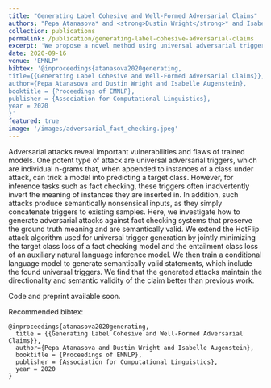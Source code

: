 ```yaml
---
title: "Generating Label Cohesive and Well-Formed Adversarial Claims"
authors: "Pepa Atanasova* and <strong>Dustin Wright</strong>* and Isabelle Augenstein"
collection: publications
permalink: /publication/generating-label-cohesive-adversarial-claims
excerpt: 'We propose a novel method using universal adversarial triggers and GPT-2 to generate difficult adversarial claims for fact checking models which preserve label direction and are semantically coherent, showing that such generated claims easily fool fact checking models.'
date: 2020-09-16
venue: 'EMNLP'
bibtex: '@inproceedings{atanasova2020generating,
title={{Generating Label Cohesive and Well-Formed Adversarial Claims}},
author={Pepa Atanasova and Dustin Wright and Isabelle Augenstein},
booktitle = {Proceedings of EMNLP},
publisher = {Association for Computational Linguistics},
year = 2020
}'
featured: true
image: '/images/adversarial_fact_checking.jpeg'
---
```

Adversarial attacks reveal important vulnerabilities and flaws of trained models. One potent type of attack are universal adversarial triggers, which are individual n-grams that, when appended to instances of a class under attack, can trick a model into predicting a target class. However, for inference tasks such as fact checking, these triggers often inadvertently invert the meaning of instances they are inserted in. In addition, such attacks produce semantically nonsensical inputs, as they simply concatenate triggers to existing samples. Here, we investigate how to generate adversarial attacks against fact checking systems that preserve the ground truth meaning and are semantically valid. We extend the HotFlip attack algorithm used for universal trigger generation by jointly minimizing the target class loss of a fact checking model and the entailment class loss of an auxiliary natural language inference model. We then train a conditional language model to generate semantically valid statements, which include the found universal triggers. We find that the generated attacks maintain the directionality and semantic validity of the claim better than previous work.

Code and preprint available soon.

Recommended bibtex: 

```
@inproceedings{atanasova2020generating,
  title = {{Generating Label Cohesive and Well-Formed Adversarial Claims}},
  author={Pepa Atanasova and Dustin Wright and Isabelle Augenstein},
  booktitle = {Proceedings of EMNLP},
  publisher = {Association for Computational Linguistics},
  year = 2020
}
```

